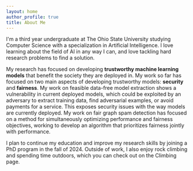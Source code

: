 ```yaml
---
layout: home
author_profile: true
title: About Me
---
```


I'm a third year undergraduate at The Ohio State University studying Computer Science with a specialization in Artificial Intelligence. I love learning about the field of AI in any way I can, and love tackling hard research problems to find a solution.

My research has focused on developing **trustworthy machine learning models** that benefit the society they are deployed in. My work so far has focused on two main aspects of developing trustworthy models: **security** and **fairness**. My work on feasible data-free model extraction shows a vulnerability in current deployed models, which could be exploited by an adversary to extract training data, find adversarial examples, or avoid payments for a service. This exposes security issues with the way models are currently deployed. My work on fair graph spam detection has focused on a method for simultaneously optimizing performance and fairness objectives, working to develop an algorithm that prioritizes fairness jointly with performance.

I plan to continue my education and improve my research skills by joining a PhD program in the fall of 2024. Outside of work, I also enjoy rock climbing and spending time outdoors, which you can check out on the Climbing page.
